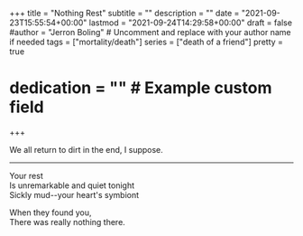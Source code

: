 +++
title = "Nothing Rest"
subtitle = ""
description = ""
date = "2021-09-23T15:55:54+00:00"
lastmod = "2021-09-24T14:29:58+00:00"
draft = false
#author = "Jerron Boling" # Uncomment and replace with your author name if needed
tags = ["mortality/death"]
series = ["death of a friend"]
pretty = true
# dedication = "" # Example custom field
+++

We all return to dirt in the end, I suppose.   

---

Your rest  
Is unremarkable and quiet tonight  
Sickly mud--your heart's symbiont

When they found you,   
There was really nothing there. 

  



